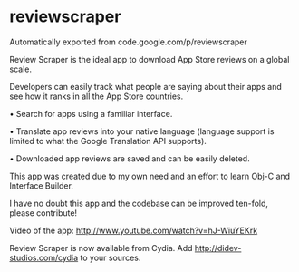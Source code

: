 # reviewscraper
Automatically exported from code.google.com/p/reviewscraper

Review Scraper is the ideal app to download App Store reviews on a global scale.

Developers can easily track what people are saying about their apps and see how it ranks in all the App Store countries.

• Search for apps using a familiar interface.

• Translate app reviews into your native language (language support is limited to what the Google Translation API supports).

• Downloaded app reviews are saved and can be easily deleted.

This app was created due to my own need and an effort to learn Obj-C and Interface Builder.

I have no doubt this app and the codebase can be improved ten-fold, please contribute!

Video of the app: http://www.youtube.com/watch?v=hJ-WiuYEKrk

Review Scraper is now available from Cydia. Add http://didev-studios.com/cydia to your sources.


